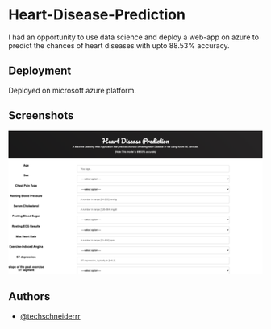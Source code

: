 # Heart-Disease-Prediction

 I had an opportunity to use data science and deploy a web-app on azure to predict the chances of heart diseases with upto 88.53% accuracy.



## Deployment

Deployed on microsoft azure platform.

## Screenshots

![App Screenshot](https://github.com/techschneiderrr/Microsoft-Future-Talent-Ready-Project/blob/main/repository%20assets/webappSS.png)


## Authors

- [@techschneiderrr](https://github.com/techschneiderrr)

